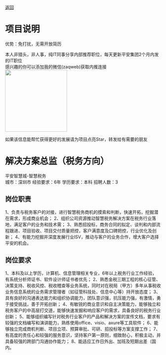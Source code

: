 [返回](../)

# 项目说明

优势：免打扰，无需开放简历

本人非猎头，非人事，纯IT同事分享内部推荐职位，每天更新平安集团2个月内发的IT职位  
感兴趣的你可以添加我的微信(zaqweb)获取内推连接  
<img src="https://github.com/zaqweb/PA-IT-JOBS/blob/master/WechatICode.jpeg"  height="200" width="200">

如果该信息能帮忙获得更好的发展请为项目点亮Star，转发给有需要的朋友

# 解决方案总监（税务方向）
平安智慧城-智慧税务  
城市：深圳市 经验要求：6年 学历要求：本科  招聘人数：3

## 岗位职责
1、负责与税务客户的对接，进行智慧税务商机的摸索和判断，快速开拓，挖掘潜在需求，形成商业机会；
2、组织公司资源推动智慧税务解决方案在税务行业落地，满足客户的业务和技术需；
3、熟悉招投标，商务合同的拟定、谈判和内部流程跟进、项目验收、项目交付质量把控，客户满意度及口碑把控，行业优化及创新；
4、有能力挖掘并深度发展行业ISV，推动与客户的业务合作，增大客户选择平安的机会。

## 岗位要求
1、本科及以上学历，计算机、信息管理相关专业，6年以上税务行业工作经验，有系统分析师证书、软件设计师证书者优先；
2、熟悉金税三期工程的核心征管、决策支持、税收风控、税收稽查等业务系统，同时对在税局（甲方）多年从事税收业务信息系统的业务需求管理者（如征管科技处、信息中心等）持开放态度； 
3、具有良好的沟通表达能力和组织协调能力，团队意识强，抗压能力强，有激情，勇于接受挑战，善于开拓创新；
4、有敏锐的商业意识和自主决策能力，能够独立和税务客户的中高层打交道，能够快速发掘和响应客户的需求，具备良好的税务行业创新； 
5、能够组织编写针对税务行业客户的产品和解决方案的宣传文档，要求有较强的文档编写和演讲能力，熟练使用office、visio、axure等工具软件； 
6、能够独立完成商机判断、项目立项、预算审批、可研、招投标等方案支撑工作； 
7、有高度的责任心和较强的服务意识，坚持客户第一原则，细致耐心，积极主动，并具备较强的跨部门沟通协作能力；
8、能适应工作日外出、加班及短期出差（国内。




